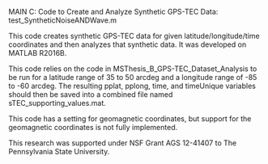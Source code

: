 MAIN C: Code to Create and Analyze Synthetic GPS-TEC Data: test_SyntheticNoiseANDWave.m

This code creates synthetic GPS-TEC data for given latitude/longitude/time coordinates and then analyzes that synthetic data. It was developed on MATLAB R2016B.

This code relies on the code in MSThesis_B_GPS-TEC_Dataset_Analysis to be run for a latitude range of 35 to 50 arcdeg and a longitude range of -85 to -60 arcdeg. The resulting pplat, pplong, time, and timeUnique variables should then be saved into a combined file named sTEC_supporting_values.mat. 

This code has a setting for geomagnetic coordinates, but support for the geomagnetic coordinates is not fully implemented.



This research was supported under NSF Grant AGS 12-41407 to The Pennsylvania State University.
